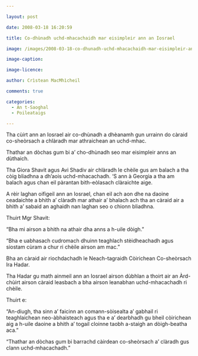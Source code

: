 ```yaml
---

layout: post

date: 2008-03-18 16:20:59

title: Co-dhùnadh uchd-mhacachaidh mar eisimpleir ann an Iosrael

image: /images/2008-03-18-co-dhunadh-uchd-mhacachaidh-mar-eisimpleir-ann-an-iosrael.jpg

image-caption:

image-licence:

author: Crìstean MacMhìcheil

comments: true

categories:
  - An t-Saoghal
  - Poileataigs

---
```


Tha cùirt ann an Iosrael air co-dhùnadh a dhèanamh gun urrainn do càraid co-sheòrsach a chlàradh mar athraichean an uchd-mhac.

<!--more-->

Thathar an dòchas gum bi a’ cho-dhùnadh seo mar eisimpleir anns an dùthaich.

Tha Giora Shavit agus Avi Shadiv air chlàradh le chèile gus am balach a tha còig bliadhna a dh’aois uchd-mhacachadh. ‘S ann à Georgia a tha am balach agus chan eil pàrantan bith-eòlasach clàraichte aige.

A rèir laghan oifigeil ann an Iosrael, chan eil ach aon dhe na daoine ceadaichte a bhith a’ clàradh mar athair a’ bhalach ach tha an càraid air a bhith a’ sabaid an aghaidh nan laghan seo o chionn bliadhna.

Thuirt Mgr Shavit:

“Bha mi airson a bhith na athair dha anns a h-uile dòigh.”

“Bha e uabhasach cudromach dhuinn teaghlach stèidheachadh agus siostam cùram a chur ri chèile airson am mac.”

Bha an càraid air riochdachadh le Neach-tagraidh Còirichean Co-sheòrsach Ira Hadar.

Tha Hadar gu math ainmeil ann an Iosrael airson dùbhlan a thoirt air an Àrd-chùirt airson càraid leasbach a bha airson leanabhan uchd-mhacachadh ri chèile.

Thuirt e:

“An-diugh, tha sinn a’ faicinn an comann-sòisealta a’ gabhail ri teaghlaichean neo-àbhaisteach agus tha e a’ dearbhadh gu bheil còirichean aig a h-uile daoine a bhith a’ togail cloinne taobh a-staigh an dòigh-beatha aca.”

“Thathar an dòchas gum bi barrachd càirdean co-sheòrsach a’ clàradh gus clann uchd-mhacachadh.”
